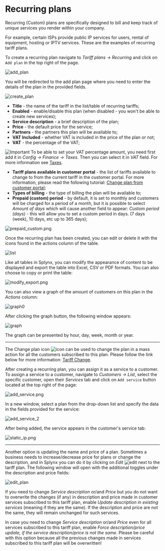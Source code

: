 Recurring plans
============

Recurring (Custom) plans are specifically designed to bill and keep track of unique services you render within your company.

For example, certain ISPs provide public IP services for users, rental of equipment, hosting or IPTV services. These are the examples of recurring tariff plans.

To create a recurring plan navigate to _Tariff plans → Recurring_ and click on ``Add plan`` in the top right of the page.

![add_plan](add_plan.png)

You will be redirected to the add plan page where you need to enter the details of the plan in the provided fields.

![create_plan](add_plan_1.png)

* **Title** - the name of the tariff in the list/table of recurring tariffs;
* **Enabled** - enable/disable this plan (when disabled - you won't be able to create new services);
* **Service description** - a brief description of the plan;
* **Price** - the default price for the service;
* **Partners** - the partners this plan will be available to;
* **VAT Included** - whether VAT is included in the price of the plan or not;
* **VAT** - the percentage of the VAT;

<icon class="image-icon">![Important](warning.png)</icon>
To be able to set your VAT percentage amount, you need first add it in _Config → Finance → Taxes_. Then you can select it in _VAT_ field. For more information see [Taxes](configuration/finance/taxes/taxes.md).

* **Tariff plans available in customer portal** - the list of tariffs available to change to from the current tariff in the customer portal. For more information, please read the following tutorial: [Change plan from customer portal](customer_portal/change_plan_from_customer_portal/change_plan_from_customer_portal.md);
* **Types of billing** - the type of billing the plan will be available to;
* **Prepaid (custom) period** - by default, it is set to monthly and customers will be charged for a period of a month, but it is possible to select _Amount of days_ which will cause another field to appear: _Custom period (days)_ - this will allow you to set a custom period in days. (7 days (week), 10 days, etc up to 365 days);

![prepaid_custom.png](days_amount.png)

Once the recurring plan has been created, you can edit or delete it with the icons found in the actions column of the table.

![list](table_view.png)

Like all tables in Splynx, you can modify the appearance of content to be displayed and export the table into Excel, CSV or PDF formats. You can also choose to copy or print the table:

![modify_export.png](modify_export.png)

You can also view a graph of the amount of customers on this plan in the *Actions* column:

![graph0](graph0.png)

After clicking the graph button, the following window appears:

![graph](graph.png)

The graph can be presented by hour, day, week, month or year.
**************************************************************************

The Change plan icon <icon class="image-icon">![icon](change_plan.png)</icon> can be used to change the plan in a mass action for all the customers subscribed to this plan. Please follow the link below for more information:
[Tariff Change](configuring_tariff_plans/tariff_change/tariff_change.md).

After creating a recurring plan, you can assign it as a service to a customer. To assign a service to a customer, navigate to _Customers → List_, select the specific customer, open their _Services_ tab and click on ``Add service`` button located at the top right of the page:

![add_service.png](add_service_1.png)

In a new window, select a plan from the drop-down list and specify the data in the fields provided for the service:

![add_service_2](add_service_2.png)

After being added, the service appears in the customer's service tab:

![static_ip.png](service_list.png)

*************************************************************************
Another option is updating the name and price of a plan. Sometimes a business needs to increase/decrease price for plans or change the description, and in Splynx you can do it by clicking on *Edit* ![edit](edit.png) next to the tariff plan. The following window will open with the additional toggles under the description and price fields:

![edit_plan](edit_plan.png)

If you need to change *Service description* or/and *Price* but you do not want to overwrite the changes (if any) in description and price made in customer services subscribed to this tariff plan, enable *Update description in existing services* (meaning if they are the same). If the description and price are not the same, they will remain unchanged for such services.

In case you need to change *Service description* or/and *Price* even for all services subscribed to this tariff plan, enable *Force description/price update, if the service description/price is not the same*. Please be careful with this option because all the previous changes made in services subscribed to this tariff plan will be overwritten!